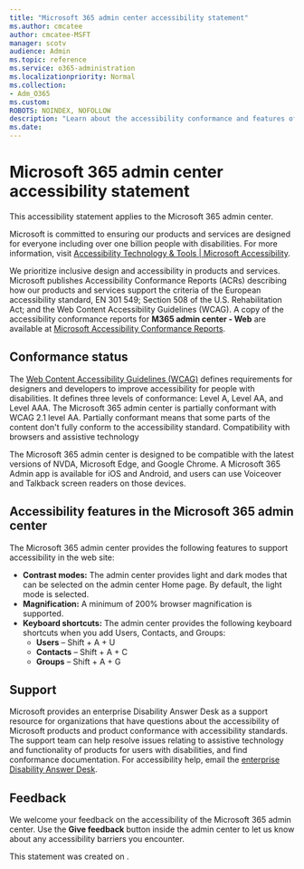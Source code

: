 ```yaml
---
title: "Microsoft 365 admin center accessibility statement"
ms.author: cmcatee
author: cmcatee-MSFT
manager: scotv
audience: Admin
ms.topic: reference
ms.service: o365-administration
ms.localizationpriority: Normal
ms.collection: 
- Adm_O365
ms.custom:
ROBOTS: NOINDEX, NOFOLLOW
description: "Learn about the accessibility conformance and features of the Microsoft 365 admin center."
ms.date: 
---
```


# Microsoft 365 admin center accessibility statement

This accessibility statement applies to the Microsoft 365 admin center.

Microsoft is committed to ensuring our products and services are designed for everyone including over one billion people with disabilities. For more information, visit [Accessibility Technology & Tools | Microsoft Accessibility](https://www.microsoft.com/accessibility/).

We prioritize inclusive design and accessibility in products and services. Microsoft publishes Accessibility Conformance Reports (ACRs) describing how our products and services support the criteria of the European accessibility standard, EN 301 549; Section 508 of the U.S. Rehabilitation Act; and the Web Content Accessibility Guidelines (WCAG). A copy of the accessibility conformance reports for **M365 admin center  - Web** are available at [Microsoft Accessibility Conformance Reports](https://cloudblogs.microsoft.com/industry-blog/government/2018/09/11/accessibility-conformance-reports/).

## Conformance status

The [Web Content Accessibility Guidelines (WCAG)](https://www.w3.org/WAI/standards-guidelines/wcag/) defines requirements for designers and developers to improve accessibility for people with disabilities. It defines three levels of conformance: Level A, Level AA, and Level AAA. The Microsoft 365 admin center is partially conformant with WCAG 2.1 level AA. Partially conformant means that some parts of the content don't fully conform to the accessibility standard.
Compatibility with browsers and assistive technology

The Microsoft 365 admin center is designed to be compatible with the latest versions of NVDA, Microsoft Edge, and Google Chrome. A Microsoft 365 Admin app is available for iOS and Android, and users can use Voiceover and Talkback screen readers on those devices.

## Accessibility features in the Microsoft 365 admin center

The Microsoft 365 admin center provides the following features to support accessibility in the web site:

- **Contrast modes:** The admin center provides light and dark modes that can be selected on the admin center Home page. By default, the light mode is selected. 
- **Magnification:** A minimum of 200% browser magnification is supported.
- **Keyboard shortcuts:** The admin center provides the following keyboard shortcuts when you add Users, Contacts, and Groups:
    - **Users** – Shift + A + U
    - **Contacts** – Shift + A + C
    - **Groups** – Shift + A + G

## Support

Microsoft provides an enterprise Disability Answer Desk as a support resource for organizations that have questions about the accessibility of Microsoft products and product conformance with accessibility standards. The support team can help resolve issues relating to assistive technology and functionality of products for users with disabilities, and find conformance documentation. For accessibility help, email the [enterprise Disability Answer Desk](mailto:eDAD@microsoft.com).

## Feedback

We welcome your feedback on the accessibility of the Microsoft 365 admin center. Use the **Give feedback** button inside the admin center to let us know about any accessibility barriers you encounter.

This statement was created on <date>.
